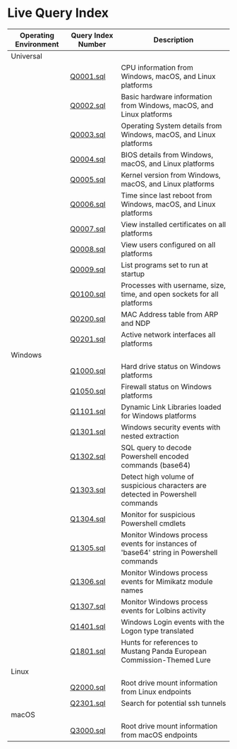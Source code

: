 # Live Query Index

| Operating Environment | Query Index Number | Description |
| --------------------- | ------------------ | ----------- |
| Universal | | |
| | [Q0001.sql](Universal_Q1-999/Q0001.sql) | CPU information from Windows, macOS, and Linux platforms |
| | [Q0002.sql](Universal_Q1-999/Q0002.sql) | Basic hardware information from Windows, macOS, and Linux platforms |
| | [Q0003.sql](Universal_Q1-999/Q0003.sql) | Operating System details from Windows, macOS, and Linux platforms |
| | [Q0004.sql](Universal_Q1-999/Q0004.sql) | BIOS details from Windows, macOS, and Linux platforms |
| | [Q0005.sql](Universal_Q1-999/Q0005.sql) | Kernel version from Windows, macOS, and Linux platforms |
| | [Q0006.sql](Universal_Q1-999/Q0006.sql) | Time since last reboot from Windows, macOS, and Linux platforms |
| | [Q0007.sql](Universal_Q1-999/Q0007.sql) | View installed certificates on all platforms |
| | [Q0008.sql](Universal_Q1-999/Q0008.sql) | View users configured on all platforms |
| | [Q0009.sql](Universal_Q1-999/Q0009.sql) | List programs set to run at startup |
| | [Q0100.sql](Universal_Q1-999/Q0100.sql) | Processes with username, size, time, and open sockets for all platforms |
| | [Q0200.sql](Universal_Q1-999/Q0200.sql) | MAC Address table from ARP and NDP | |
| | [Q0201.sql](Universal_Q1-999/Q0201.sql) | Active network interfaces all platforms | |
| Windows | | | |
| | [Q1000.sql](Windows_Q1000-1999/Q1000.sql) | Hard drive status on Windows platforms | |
| | [Q1050.sql](Windows_Q1000-1999/Q1050.sql) | Firewall status on Windows platforms | |
| | [Q1101.sql](Windows_Q1000-1999/Q1101.sql) | Dynamic Link Libraries loaded for Windows platforms | |
| | [Q1301.sql](Windows_Q1000-1999/Q1301.sql) | Windows security events with nested extraction| |
| | [Q1302.sql](Windows_Q1000-1999/Q1302.sql) | SQL query to decode Powershell encoded commands (base64)| |
| | [Q1303.sql](Windows_Q1000-1999/Q1303.sql) | Detect high volume of suspicious characters are detected in Powershell commands| |
| | [Q1304.sql](Windows_Q1000-1999/Q1304.sql) | Monitor for suspicious Powershell cmdlets| |
| | [Q1305.sql](Windows_Q1000-1999/Q1305.sql) | Monitor Windows process events for instances of 'base64' string in Powershell commands| |
| | [Q1306.sql](Windows_Q1000-1999/Q1306.sql) | Monitor Windows process events for Mimikatz module names| |
| | [Q1307.sql](Windows_Q1000-1999/Q1307.sql) | Monitor Windows process events for Lolbins activity| |
| | [Q1401.sql](Windows_Q1000-1999/Q1401.sql) | Windows Login events with the Logon type translated | Jon Nelson @VMware |
| | [Q1801.sql](Windows_Q1000-1999/Q1801.sql) |Hunts for references to Mustang Panda European Commission-Themed Lure | EclecticIQ Threat Research |
| Linux | | | |
| | [Q2000.sql](Linux_Q2000-2999/Q2000.sql) | Root drive mount information from Linux endpoints | |
| | [Q2301.sql](Linux_Q2000-2999/Q2301.sql) | Search for potential ssh tunnels | |
| macOS | | | |
| | [Q3000.sql](macOS_Q3000-3999/Q3000.sql) | Root drive mount information from macOS endpoints | |
